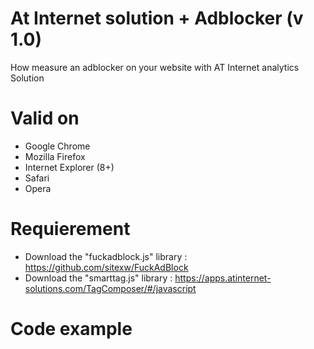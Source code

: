 # At Internet solution + Adblocker (v 1.0)

How measure an adblocker on your website with AT Internet analytics Solution

# Valid on

- Google Chrome
- Mozilla Firefox
- Internet Explorer (8+)
- Safari
- Opera

# Requierement

- Download the "fuckadblock.js" library : https://github.com/sitexw/FuckAdBlock
- Download the "smarttag.js" library : https://apps.atinternet-solutions.com/TagComposer/#/javascript

# Code example

<script src="./js/smarttag.js"></script>
<script src="./js/adblock/fuckadblock.js"></script>


